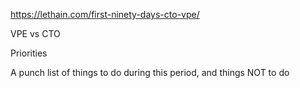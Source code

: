 https://lethain.com/first-ninety-days-cto-vpe/

VPE vs CTO

Priorities

A punch list of things to do during this period, and things NOT to do